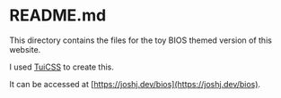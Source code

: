 # README.md

This directory contains the files for the toy BIOS themed version of this website.

I used [TuiCSS](https://github.com/vinibiavatti1/TuiCss) to create this.

It can be accessed at [https://joshj.dev/bios](https://joshj.dev/bios).